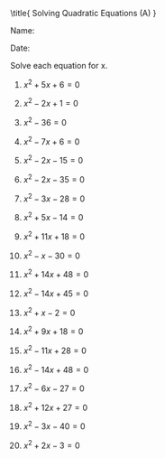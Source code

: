 \title{
Solving Quadratic Equations (A)
}

Name:

Date:

Solve each equation for $\mathrm{x}$.

1. $x^{2}+5 x+6=0$

11. $x^{2}-2 x+1=0$

2. $x^{2}-36=0$

12. $x^{2}-7 x+6=0$

3. $x^{2}-2 x-15=0$

13. $x^{2}-2 x-35=0$

4. $x^{2}-3 x-28=0$

14. $x^{2}+5 x-14=0$

5. $x^{2}+11 x+18=0$

15. $x^{2}-x-30=0$

6. $x^{2}+14 x+48=0$

16. $x^{2}-14 x+45=0$

7. $x^{2}+x-2=0$

17. $x^{2}+9 x+18=0$

8. $x^{2}-11 x+28=0$

18. $x^{2}-14 x+48=0$

9. $x^{2}-6 x-27=0$

19. $x^{2}+12 x+27=0$

10. $x^{2}-3 x-40=0$

20. $x^{2}+2 x-3=0$